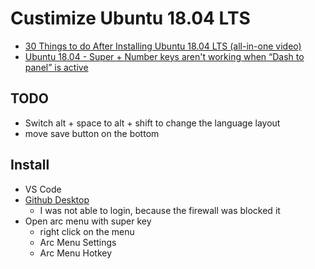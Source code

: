 # Custimize Ubuntu 18.04 LTS

* [30 Things to do After Installing Ubuntu 18.04 LTS (all-in-one video)](https://www.youtube.com/results?search_query=things+to+change+after+installing+ubuntu+18.04)
* [Ubuntu 18.04 - Super + Number keys aren't working when “Dash to panel” is active](https://askubuntu.com/questions/1061811/utuntu-18-04-super-number-keys-arent-working-when-dash-to-panel-is-active)

## TODO
* Switch alt + space to alt + shift to change the language layout
* move save button on the bottom

## Install
* VS Code
* [Github Desktop](https://github.com/shiftkey/desktop/releases)
  * I was not able to login, because the firewall was blocked it
* Open arc menu with super key
  * right click on the menu
  * Arc Menu Settings
  * Arc Menu Hotkey

